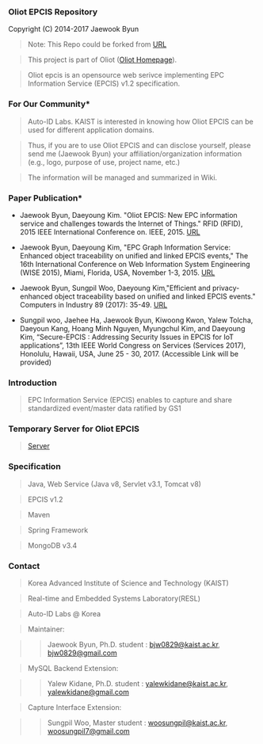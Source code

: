 ### Oliot EPCIS Repository ###
Copyright (C) 2014-2017 Jaewook Byun
> Note: This Repo could be forked from [URL](https://github.com/JaewookByun/epcis)

> This project is part of Oliot ([Oliot Homepage](http://oliot.org)).

> Oliot epcis is an opensource web serivce implementing EPC Information Service (EPCIS) v1.2 specification.

### For Our Community* ###
> Auto-ID Labs. KAIST is interested in knowing how Oliot EPCIS can be used for different application domains. 

> Thus, if you are to use Oliot EPCIS and can disclose yourself, please send me (Jaewook Byun) your affiliation/organization information (e.g., logo, purpose of use, project name, etc.)

> The information will be managed and summarized in Wiki.

### Paper Publication* ###
- Jaewook Byun, Daeyoung Kim. "Oliot EPCIS: New EPC information service and challenges towards the Internet of Things." RFID (RFID), 2015 IEEE International Conference on. IEEE, 2015. [URL](http://ieeexplore.ieee.org/xpls/abs_all.jsp?arnumber=7113075&tag=1)

- Jaewook Byun, Daeyoung Kim, "EPC Graph Information Service: Enhanced object traceability on unified and linked EPCIS events," The 16th International Conference on Web Information System Engineering (WISE 2015), Miami, Florida, USA, November 1-3, 2015. [URL](http://link.springer.com/chapter/10.1007/978-3-319-26190-4_16)

- Jaewook Byun, Sungpil Woo, Daeyoung Kim,"Efficient and privacy-enhanced object traceability based on unified and linked EPCIS events." Computers in Industry 89 (2017): 35-49. [URL](http://www.sciencedirect.com/science/article/pii/S016636151630135X)

- Sungpil woo, Jaehee Ha, Jaewook Byun, Kiwoong Kwon, Yalew Tolcha, Daeyoun Kang, Hoang Minh Nguyen, Myungchul Kim, and Daeyoung Kim, “Secure-EPCIS : Addressing Security Issues in EPCIS for IoT applications”,  13th IEEE World Congress on Services (Services 2017), Honolulu, Hawaii, USA, June 25 - 30, 2017. (Accessible Link will be provided)

### Introduction ###
> EPC Information Service (EPCIS) enables to capture and share standardized event/master data ratified by GS1 

### Temporary Server for Oliot EPCIS ###
> [Server](http://14.63.168.75:8080/epcis/)

### Specification ###
> Java, Web Service (Java v8, Servlet v3.1, Tomcat v8)

> EPCIS v1.2

> Maven

> Spring Framework

> MongoDB v3.4

### Contact ###
> Korea Advanced Institute of Science and Technology (KAIST)

> Real-time and Embedded Systems Laboratory(RESL)

> Auto-ID Labs @ Korea

> Maintainer:

>> Jaewook Byun, Ph.D. student : bjw0829@kaist.ac.kr, bjw0829@gmail.com

> MySQL Backend Extension:

>> Yalew Kidane, Ph.D. student : yalewkidane@kaist.ac.kr, yalewkidane@gmail.com

> Capture Interface Extension:

>> Sungpil Woo, Master student : woosungpil@kaist.ac.kr, woosungpil7@gmail.com
